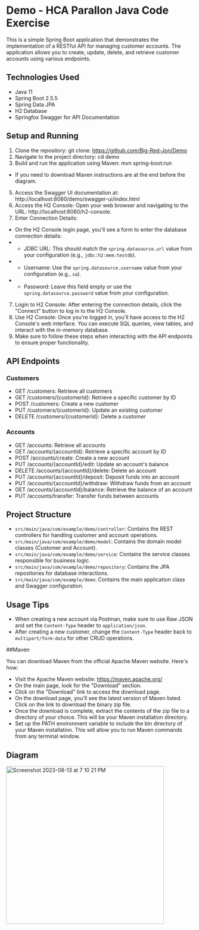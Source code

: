 # Demo - HCA Parallon Java Code Exercise

This is a simple Spring Boot application that demonstrates the implementation of a RESTful API for managing customer accounts. The application allows you to create, update, delete, and retrieve customer accounts using various endpoints.

## Technologies Used

- Java 11
- Spring Boot 2.5.5
- Spring Data JPA
- H2 Database
- Springfox Swagger for API Documentation

## Setup and Running

1. Clone the repository:
git clone: https://github.com/Big-Red-Jon/Demo
2. Navigate to the project directory: cd demo
3. Build and run the application using Maven: mvn spring-boot:run
  - If you need to download Maven  instructions are at the end before the diagram.
5. Access the Swagger UI documentation at: http://localhost:8080/demo/swagger-ui/index.html
6. Access the H2 Console: Open your web browser and navigating to the URL: http://localhost:8080/h2-console.
7. Enter Connection Details: 
* On the H2 Console login page, you'll see a form to enter the database connection details:
* - JDBC URL: This should match the `spring.datasource.url` value from your configuration (e.g., `jdbc:h2:mem:testdb`).
* - Username: Use the `spring.datasource.username` value from your configuration (e.g., `sa`).
* - Password: Leave this field empty or use the `spring.datasource.password` value from your configuration.
7. Login to H2 Console: After entering the connection details, click the "Connect" button to log in to the H2 Console.
8. Use H2 Console: Once you're logged in, you'll have access to the H2 Console's web interface. You can execute SQL queries, view tables, and interact with the in-memory database.
9. Make sure to follow these steps when interacting with the API endpoints to ensure proper functionality.

## API Endpoints

### Customers

- GET /customers: Retrieve all customers
- GET /customers/{customerId}: Retrieve a specific customer by ID
- POST /customers: Create a new customer
- PUT /customers/{customerId}: Update an existing customer
- DELETE /customers/{customerId}: Delete a customer

### Accounts

- GET /accounts: Retrieve all accounts
- GET /accounts/{accountId}: Retrieve a specific account by ID
- POST /accounts/create: Create a new account
- PUT /accounts/{accountId}/edit: Update an account's balance
- DELETE /accounts/{accountId}/delete: Delete an account
- PUT /accounts/{accountId}/deposit: Deposit funds into an account
- PUT /accounts/{accountId}/withdraw: Withdraw funds from an account
- GET /accounts/{accountId}/balance: Retrieve the balance of an account
- PUT /accounts/transfer: Transfer funds between accounts

## Project Structure

- `src/main/java/com/example/demo/controller`: Contains the REST controllers for handling customer and account operations.
- `src/main/java/com/example/demo/model`: Contains the domain model classes (Customer and Account).
- `src/main/java/com/example/demo/service`: Contains the service classes responsible for business logic.
- `src/main/java/com/example/demo/repository`: Contains the JPA repositories for database interactions.
- `src/main/java/com/example/demo`: Contains the main application class and Swagger configuration.

## Usage Tips

- When creating a new account via Postman, make sure to use Raw JSON and set the `Content-Type` header to `application/json`.
- After creating a new customer, change the `Content-Type` header back to `multipart/form-data` for other CRUD operations.

##Maven

You can download Maven from the official Apache Maven website. Here's how:

* Visit the Apache Maven website: https://maven.apache.org/
* On the main page, look for the "Download" section.
* Click on the "Download" link to access the download page.
* On the download page, you'll see the latest version of Maven listed. Click on the link to download the binary zip file.
* Once the download is complete, extract the contents of the zip file to a directory of your choice. This will be your Maven installation directory.
* Set up the PATH environment variable to include the bin directory of your Maven installation. This will allow you to run Maven commands from any terminal window.

## Diagram

<img width="423" alt="Screenshot 2023-08-13 at 7 10 21 PM" src="https://github.com/Big-Red-Jon/Demo/assets/46500097/4844fb63-d0ea-477c-a273-cbbd56ae6ecb">







